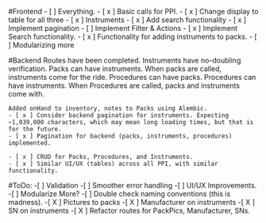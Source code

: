 #Frontend
    - [ ] Everything.
    - [ x ] Basic calls for PPI.
      - [ x ] Change display to table for all three
          - [ x ] Instruments
              - [ x ] Add search functionality
              - [ x ] Implement pagination
              - [ ] Implement Filter & Actions 
        - [ x ] Implement Search functionality.
        - [ x ] Functionality for adding instruments to packs.
    - [ ] Modularizing more


#Backend
    Routes have been completed.
    Instruments have no-doubling verification.
    Packs can have instruments.
        When packs are called, instruments come for the ride.
    Procedures can have packs.
    Procedures can have instruments.
        When Procedures are called, packs and instruments come with.

    Added onHand to inventory, notes to Packs using Alembic.
    - [ x ] Consider backend pagination for instruments. Expecting ~1,039,000 characters, which may mean long loading times, but that is for the future.
    - [ x ] Pagination for backend (packs, instruments, procedures) implemented.

    - [ x ] CRUD for Packs, Procedures, and Instruments.
    - [ x ] Similar UI/UX (tables) across all PPI, with similar functionality.

#ToDo:
    -[ ] Validation
    -[ ] Smoother error handling
    -[ ] UI/UX Improvements.
    -[ ] Modularize More?
    -[ ] Double check naming conventions (this is madness).
    -[ X ] Pictures to packs
    -[ X ] Manufacturer on instruments
    -[ X ] SN on instruments
        -[ X ] Refactor routes for PackPics, Manufacturer, SNs. 